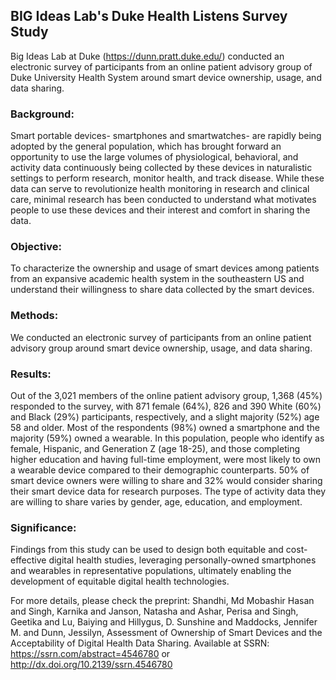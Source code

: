 ## BIG Ideas Lab's Duke Health Listens Survey Study

Big Ideas Lab at Duke (https://dunn.pratt.duke.edu/) conducted an electronic survey of participants from an online patient advisory group of Duke University Health System around smart device ownership, usage, and data sharing.


### Background: 
Smart portable devices- smartphones and smartwatches- are rapidly being adopted by the general population, which has brought forward an opportunity to use the large volumes of physiological, behavioral, and activity data continuously being collected by these devices in naturalistic settings to perform research, monitor health, and track disease. While these data can serve to revolutionize health monitoring in research and clinical care, minimal research has been conducted to understand what motivates people to use these devices and their interest and comfort in sharing the data.

### Objective: 
To characterize the ownership and usage of smart devices among patients from an expansive academic health system in the southeastern US and understand their willingness to share data collected by the smart devices.

### Methods: 
We conducted an electronic survey of participants from an online patient advisory group around smart device ownership, usage, and data sharing. 

### Results: 
Out of the 3,021 members of the online patient advisory group, 1,368 (45%) responded to the survey, with 871 female (64%), 826 and 390 White (60%) and Black (29%) participants, respectively, and a slight majority (52%) age 58 and older. Most of the respondents (98%) owned a smartphone and the majority (59%) owned a wearable. In this population, people who identify as female, Hispanic, and Generation Z (age 18-25), and those completing higher education and having full-time employment, were most likely to own a wearable device compared to their demographic counterparts. 50% of smart device owners were willing to share and 32% would consider sharing their smart device data for research purposes. The type of activity data they are willing to share varies by gender, age, education, and employment.

### Significance: 
Findings from this study can be used to design both equitable and cost-effective digital health studies, leveraging personally-owned smartphones and wearables in representative populations, ultimately enabling the development of equitable digital health technologies.


For more details, please check the preprint: 
Shandhi, Md Mobashir Hasan and Singh, Karnika and Janson, Natasha and Ashar, Perisa and Singh, Geetika and Lu, Baiying and Hillygus, D. Sunshine and Maddocks, Jennifer M. and Dunn, Jessilyn, Assessment of Ownership of Smart Devices and the Acceptability of Digital Health Data Sharing. 
Available at SSRN: https://ssrn.com/abstract=4546780 or http://dx.doi.org/10.2139/ssrn.4546780

